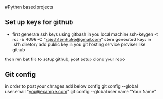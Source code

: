 #Python based projects

## Set up keys for github
- first generate ssh keys using gitbash  in you local machine 
ssh-keygen -t rsa -b 4096 -C "rajesh15mhatre@gmail.com"
store generated keys in .shh diretory 
add public key in you git hosting service proviser like github

then run bat file to setup github, post setup clone your repo

## Git config
in order to post your chnages add below config
git config --global user.email "you@example.com"
git config --global user.name "Your Name"
